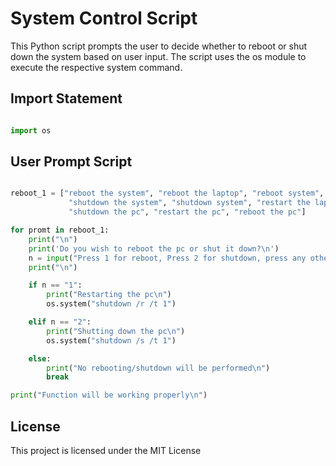 # System Control Script
This Python script prompts the user to decide whether to reboot or shut down the system based on user input. The script uses the os module to execute the respective system command.

## Import Statement
```python

import os
```
## User Prompt Script
```python

reboot_1 = ["reboot the system", "reboot the laptop", "reboot system", "shutdown the laptop",
             "shutdown the system", "shutdown system", "restart the laptop", "restart the system", "restart system",
             "shutdown the pc", "restart the pc", "reboot the pc"]

for promt in reboot_1:
    print("\n")
    print('Do you wish to reboot the pc or shut it down?\n')
    n = input("Press 1 for reboot, Press 2 for shutdown, press any other key for canceling the process:")
    print("\n")

    if n == "1":
        print("Restarting the pc\n")
        os.system("shutdown /r /t 1")

    elif n == "2":
        print("Shutting down the pc\n")
        os.system("shutdown /s /t 1")

    else:
        print("No rebooting/shutdown will be performed\n")
        break

print("Function will be working properly\n")
```
##  License
This project is licensed under the MIT License

